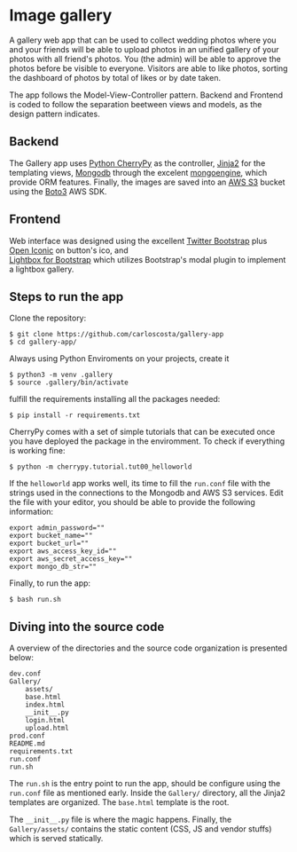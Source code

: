 
# Image gallery

A gallery web app that can be used to collect wedding photos where you and your
friends will be able to upload photos in an unified gallery of your photos with 
all friend's photos. You (the admin) will be able to approve the photos before
be visible to everyone. Visitors are able to like photos, sorting the dashboard
of photos by total of likes or by date taken.

The app follows the Model-View-Controller pattern. Backend and Frontend is
coded to follow the separation beetween views and models, as the design pattern
indicates.

## Backend

The Gallery app uses [Python CherryPy](https://cherrypy.org/) as the controller,
[Jinja2](https://palletsprojects.com/p/jinja/) for the templating views, 
[Mongodb](https://cloud.mongodb.com/v2/) through the excelent 
[mongoengine](http://mongoengine.org/), which provide ORM features. Finally, the
images are saved into an [AWS S3](https://aws.amazon.com/s3/) bucket using 
the [Boto3](https://aws.amazon.com/sdk-for-python/) AWS SDK.

## Frontend
 
Web interface was designed using the excellent [Twitter Bootstrap](https://getbootstrap.com/) 
plus [Open Iconic](https://useiconic.com/open/) on button's ico, and  
[Lightbox for Bootstrap](http://ashleydw.github.io/lightbox/) which utilizes Bootstrap's modal 
plugin to implement a lightbox gallery. 

## Steps to run the app

Clone the repository:

    $ git clone https://github.com/carloscosta/gallery-app
    $ cd gallery-app/

Always using Python Enviroments on your projects, create it

    $ python3 -m venv .gallery
    $ source .gallery/bin/activate

fulfill the requirements installing all the packages needed:

    $ pip install -r requirements.txt
 
CherryPy comes with a set of simple tutorials that can be executed once you 
have deployed the package in the enviromment. To check if everything is working fine:

    $ python -m cherrypy.tutorial.tut00_helloworld

If the `helloworld` app works well, its time to fill the `run.conf` file with the strings used
in the connections to the Mongodb and AWS S3 services. Edit the file with your editor, you should 
be able to provide the following information:

    export admin_password=""
    export bucket_name=""
    export bucket_url=""
    export aws_access_key_id=""
    export aws_secret_access_key=""
    export mongo_db_str=""

Finally, to run the app:

    $ bash run.sh

## Diving into the source code

A overview of the directories and the source code organization is presented
below:

    dev.conf
    Gallery/
        assets/
        base.html
        index.html
        __init__.py
        login.html
        upload.html
    prod.conf
    README.md
    requirements.txt
    run.conf
    run.sh

The `run.sh` is the entry point to run the app, should be configure using the
`run.conf` file as mentioned early. Inside the `Gallery/` directory, all the
Jinja2 templates are organized. The `base.html` template is the root.

The `__init__.py` file is where the magic happens. Finally, the `Gallery/assets/`
contains the static content (CSS, JS and vendor stuffs) which is served
statically.

